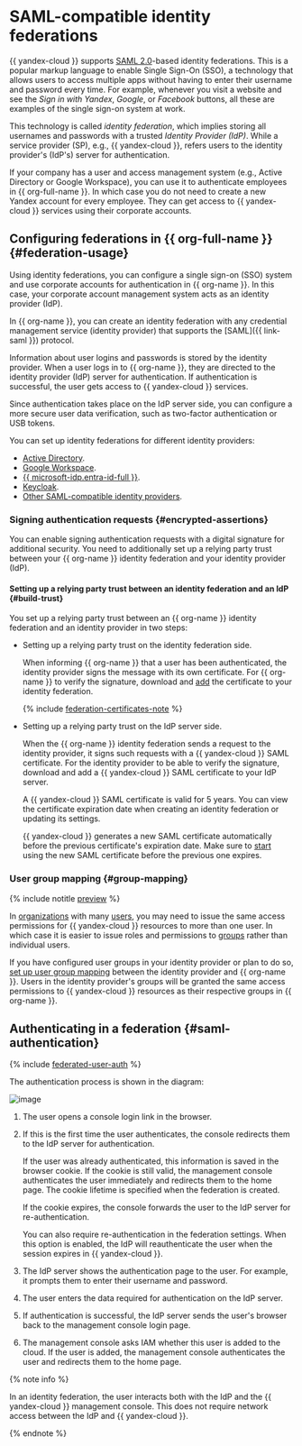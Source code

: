 # SAML-compatible identity federations

{{ yandex-cloud }} supports [SAML 2.0](https://wiki.oasis-open.org/security)-based identity federations. This is a popular markup language to enable Single Sign-On (SSO), a technology that allows users to access multiple apps without having to enter their username and password every time. For example, whenever you visit a website and see the _Sign in with Yandex_, _Google_, or _Facebook_ buttons, all these are examples of the single sign-on system at work.

This technology is called _identity federation_, which implies storing all usernames and passwords with a trusted _Identity Provider (IdP)_. While a service provider (SP), e.g., {{ yandex-cloud }}, refers users to the identity provider's (IdP's) server for authentication.

If your company has a user and access management system (e.g., Active Directory or Google Workspace), you can use it to authenticate employees in {{ org-full-name }}. In which case you do not need to create a new Yandex account for every employee. They can get access to {{ yandex-cloud }} services using their corporate accounts.

## Configuring federations in {{ org-full-name }} {#federation-usage}

Using identity federations, you can configure a single sign-on (SSO) system and use corporate accounts for authentication in {{ org-name }}. In this case, your corporate account management system acts as an identity provider (IdP).

In {{ org-name }}, you can create an identity federation with any credential management service (identity provider) that supports the [SAML]({{ link-saml }}) protocol.

Information about user logins and passwords is stored by the identity provider. When a user logs in to {{ org-name }}, they are directed to the identity provider (IdP) server for authentication. If authentication is successful, the user gets access to {{ yandex-cloud }} services.

Since authentication takes place on the IdP server side, you can configure a more secure user data verification, such as two-factor authentication or USB tokens.

You can set up identity federations for different identity providers:

* [Active Directory](../tutorials/federations/integration-adfs.md).
* [Google Workspace](../tutorials/federations/integration-gworkspace.md).
* [{{ microsoft-idp.entra-id-full }}](../tutorials/federations/integration-azure.md).
* [Keycloak](../tutorials/federations/integration-keycloak.md).
* [Other SAML-compatible identity providers](../operations/setup-federation.md).

### Signing authentication requests {#encrypted-assertions}

You can enable signing authentication requests with a digital signature for additional security. You need to additionally set up a relying party trust between your {{ org-name }} identity federation and your identity provider (IdP).

#### Setting up a relying party trust between an identity federation and an IdP {#build-trust}

You set up a relying party trust between an {{ org-name }} identity federation and an identity provider in two steps:

* Setting up a relying party trust on the identity federation side.

    When informing {{ org-name }} that a user has been authenticated, the identity provider signs the message with its own certificate. For {{ org-name }} to verify the signature, download and [add](../operations/setup-federation.md#add-certificate-fed) the certificate to your identity federation.

    {% include [federation-certificates-note](../../_includes/organization/federation-certificates-note.md) %}

* Setting up a relying party trust on the IdP server side.

    When the {{ org-name }} identity federation sends a request to the identity provider, it signs such requests with a {{ yandex-cloud }} SAML certificate. For the identity provider to be able to verify the signature, download and add a {{ yandex-cloud }} SAML certificate to your IdP server.

    A {{ yandex-cloud }} SAML certificate is valid for 5 years. You can view the certificate expiration date when creating an identity federation or updating its settings.

    {{ yandex-cloud }} generates a new SAML certificate automatically before the previous certificate's expiration date. Make sure to [start](../operations/renew-yc-certificate.md) using the new SAML certificate before the previous one expires.

### User group mapping {#group-mapping}

{% include notitle [preview](../../_includes/note-preview-by-request.md) %}

In [organizations](organization.md) with many [users](membership.md), you may need to issue the same access permissions for {{ yandex-cloud }} resources to more than one user. In which case it is easier to issue roles and permissions to [groups](groups.md) rather than individual users.

If you have configured user groups in your identity provider or plan to do so, [set up user group mapping](../operations/federation-group-mapping.md) between the identity provider and {{ org-name }}. Users in the identity provider's groups will be granted the same access permissions to {{ yandex-cloud }} resources as their respective groups in {{ org-name }}.

## Authenticating in a federation {#saml-authentication}

{% include [federated-user-auth](../../_includes/iam/federated-user-auth.md) %}

The authentication process is shown in the diagram:

![image](../../_assets/iam/federations/saml-authentication.svg)

1. The user opens a console login link in the browser.

1. If this is the first time the user authenticates, the console redirects them to the IdP server for authentication.

    If the user was already authenticated, this information is saved in the browser cookie. If the cookie is still valid, the management console authenticates the user immediately and redirects them to the home page. The cookie lifetime is specified when the federation is created.

    If the cookie expires, the console forwards the user to the IdP server for re-authentication.

    You can also require re-authentication in the federation settings. When this option is enabled, the IdP will reauthenticate the user when the session expires in {{ yandex-cloud }}.

1. The IdP server shows the authentication page to the user. For example, it prompts them to enter their username and password.

1. The user enters the data required for authentication on the IdP server.

1. If authentication is successful, the IdP server sends the user's browser back to the management console login page.

1. The management console asks IAM whether this user is added to the cloud. If the user is added, the management console authenticates the user and redirects them to the home page.

{% note info %}

In an identity federation, the user interacts both with the IdP and the {{ yandex-cloud }} management console. This does not require network access between the IdP and {{ yandex-cloud }}.

{% endnote %}

